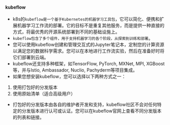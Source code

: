 
#### kubeflow
* k8s的`kubeflow是一个基于Kubernetes的机器学习工具包`，它可以简化、便携和扩展机器学习工作流的部署。它的目标不是重复其他服务，而是提供一种直接的方式，将最优秀的开源系统部署到不同的基础设施上。
* `kubeflow包含了多个组件，用于支持机器学习的各个阶段，从探索到训练和部署`。
* 您可以使用kubeflow创建和管理交互式的Jupyter笔记本，定制您的计算资源以满足您的数据科学需求。您可以在本地进行工作流实验，然后在准备好时将它们部署到云端。
* kubeflow还支持多种框架，如TensorFlow, PyTorch, MXNet, MPI, XGBoost等，并与Istio, Ambassador, Nuclio, Pachyderm等项目集成。
* 如果您想安装kubeflow，您可以选择以下两种方式之一：
1.  使用打包好的分发版本
2.  使用原始清单（适合高级用户）
* 打包好的分发版本由各自的维护者开发和支持，kubeflow社区不会对任何特定的分发版本进行认可或认证。您可以在kubeflow官网上查看不同分发版本的列表和链接。


